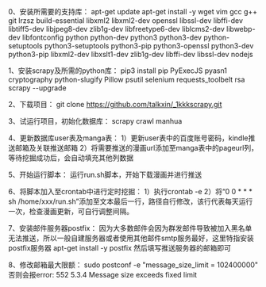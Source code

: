 0、安装所需要的支持库：
	apt-get update
	apt-get install -y wget vim gcc g++ git lrzsz build-essential libxml2 libxml2-dev openssl libssl-dev libffi-dev libtiff5-dev libjpeg8-dev zlib1g-dev libfreetype6-dev liblcms2-dev libwebp-dev libfontconfig python python-dev python3 python3-dev python-setuptools python3-setuptools python3-pip python3-openssl python3-dev python3-pip libxml2-dev libxslt1-dev zlib1g-dev libffi-dev libssl-dev nodejs

1、安装scrapy及所需的python库：
	pip3 install pip PyExecJS pyasn1 cryptography python-slugify Pillow psutil selenium requests_toolbelt rsa scrapy --upgrade

2、下载项目：
	git clone https://github.com/talkxin/_1kkkscrapy.git

3、试运行项目，初始化数据库：
	scrapy crawl manhua

4、更新数据库user表及manga表：
	1）更新user表中的百度账号密码，kindle推送邮箱及关联推送邮箱
	2）将需要推送的漫画url添加至manga表中的pageurl列，等待挖掘成功后，会自动填充其他列数据

5、开始运行脚本：
	运行run.sh脚本，开始下载漫画并进行推送

6、将脚本加入至crontab中进行定时挖掘：
	1）执行crontab -e
	2）将“0 0 * * * sh /home/xxx/run.sh”添加至文本最后一行，路径自行修改，该行代表每天运行一次，检查漫画更新，可自行调整间隔。

7、安装邮件服务器postfix：
    因为大多数邮件会因为群发邮件导致被加入黑名单无法推送，所以一般自建服务器或者使用其他邮件smtp服务最好，这里特指安装postfix服务器
    apt-get install -y postfix
    然后填写推送服务器的邮箱即可

8、修改邮箱最大限额：
		sudo postconf -e "message_size_limit = 102400000"
		否则会报error: 552 5.3.4 Message size exceeds fixed limit
